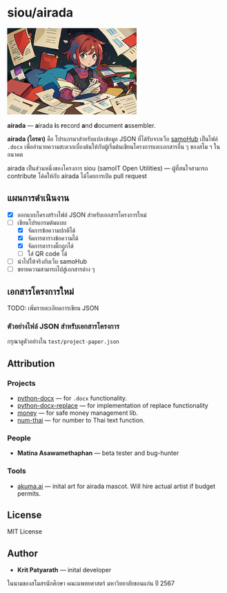 # siou/airada

![](/doc/mascot-ai-1.png)

**airada** — **a**irada **i**s **r**ecord **a**nd **d**ocument **a**ssembler. 

**airada (ไอรดา)** คือ โปรแกรมาสำหรับแปลงข้อมูล JSON ที่ได้รับจากเว็บ [samoHub](localhost) เป็นไฟล์ `.docx` เพื่ออำนวยความสะดวกเบื่องต้นให้กับผู้เริ่มต้นเขียนโครงการและเอกสารอื่น ๆ ของสโม ฯ ในอนาคต

airada เป็นส่วนหนึ่งของโครงการ siou (samoIT Open Utilities) — ผู้ที่สนใจสามารถ contribute โค้ดให้กับ airada ได้โดยการเปิด pull request

## แผนการดำเนินงาน

- [x] ออกแบบโครงสร้างไฟล์ JSON สำหรับเอกสารโครงการใหม่
- [ ] เขียนโปรแกรมต้นแบบ
    - [x] จัดการข้อความปกติได้
    - [x] จัดการตารางข้อความได้
    - [x] จัดการตารางติ๊กถูกได้
    - [ ] ใส่ QR code ได้
- [ ] นำไปให้จริงกับเว็บ samoHub
- [ ] ขยายความสามารถไปสู่เอกสารต่าง ๆ

## เอกสารโครงการใหม่

TODO: เพิ่มรายละเอียดการเขียน JSON

### ตัวอย่างไฟล์ JSON สำหรับเอกสารโครงการ
กรุณาดูตัวอย่างใน `test/project-paper.json`

## Attribution
### Projects
- [python-docx](https://pypi.org/project/python-docx/) — for `.docx` functionality.
- [python-docx-replace](https://pypi.org/project/python-docx-replace/) — for implementation of replace functionality
- [money](https://pypi.org/project/money/) — for safe money management lib.
- [num-thai](https://pypi.org/project/num-thai/) — for number to Thai text function.

### People
- **Matina Asawamethaphan** — beta tester and bug-hunter

### Tools
- [akuma.ai](https://akuma.ai/) — inital art for airada mascot. Will hire actual artist if budget permits.

## License

MIT License

## Author
- **Krit Patyarath** — inital developer
 
ในนามของสโมสรนักศึกษา คณะแพทยศาสตร์ มหาวิทยาลัยขอนแก่น ปี 2567